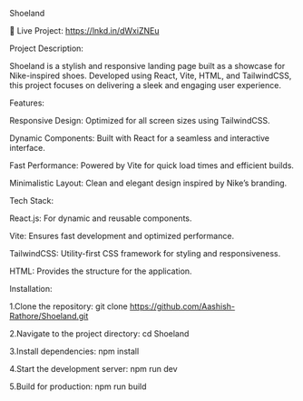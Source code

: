 
Shoeland

🌟 Live Project: https://lnkd.in/dWxiZNEu

Project Description:

Shoeland is a stylish and responsive landing page built as a showcase for Nike-inspired shoes. Developed using React, Vite, HTML, and TailwindCSS, this project focuses on delivering a sleek and engaging user experience.


Features:

Responsive Design: Optimized for all screen sizes using TailwindCSS.

Dynamic Components: Built with React for a seamless and interactive interface.

Fast Performance: Powered by Vite for quick load times and efficient builds.

Minimalistic Layout: Clean and elegant design inspired by Nike’s branding.


Tech Stack:

React.js: For dynamic and reusable components.

Vite: Ensures fast development and optimized performance.

TailwindCSS: Utility-first CSS framework for styling and responsiveness.

HTML: Provides the structure for the application.



Installation:

1.Clone the repository: git clone https://github.com/Aashish-Rathore/Shoeland.git

2.Navigate to the project directory: cd Shoeland

3.Install dependencies: npm install

4.Start the development server: npm run dev

5.Build for production: npm run build




